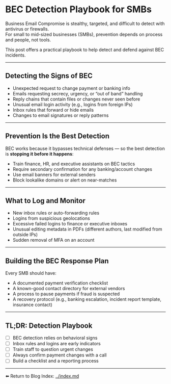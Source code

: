 # BEC Detection Playbook for SMBs

Business Email Compromise is stealthy, targeted, and difficult to detect with antivirus or firewalls.  
For small to mid-sized businesses (SMBs), prevention depends on process and people, not tools.

This post offers a practical playbook to help detect and defend against BEC incidents.

---

## Detecting the Signs of BEC

- Unexpected request to change payment or banking info  
- Emails requesting secrecy, urgency, or “out of band” handling  
- Reply chains that contain files or changes never seen before  
- Unusual email login activity (e.g., logins from foreign IPs)  
- Inbox rules that forward or hide emails  
- Changes to email signatures or reply patterns  

---

## Prevention Is the Best Detection

BEC works because it bypasses technical defenses — so the best detection is **stopping it before it happens**:

- Train finance, HR, and executive assistants on BEC tactics  
- Require secondary confirmation for any banking/account changes  
- Use email banners for external senders  
- Block lookalike domains or alert on near-matches  

---

## What to Log and Monitor

- New inbox rules or auto-forwarding rules  
- Logins from suspicious geolocations  
- Excessive failed logins to finance or executive inboxes  
- Unusual editing metadata in PDFs (different authors, last modified from outside IPs)  
- Sudden removal of MFA on an account  

---

## Building the BEC Response Plan

Every SMB should have:

- A documented payment verification checklist  
- A known-good contact directory for external vendors  
- A process to pause payments if fraud is suspected  
- A recovery protocol (e.g., banking escalation, incident report template, insurance contact)  

---

## TL;DR: Detection Playbook

- [ ] BEC detection relies on behavioral signs  
- [ ] Inbox rules and logins are early indicators  
- [ ] Train staff to question urgent changes  
- [ ] Always confirm payment changes with a call  
- [ ] Build a checklist and a reporting process  

---

⬅️ Return to Blog Index: [../index.md](../index.md)
